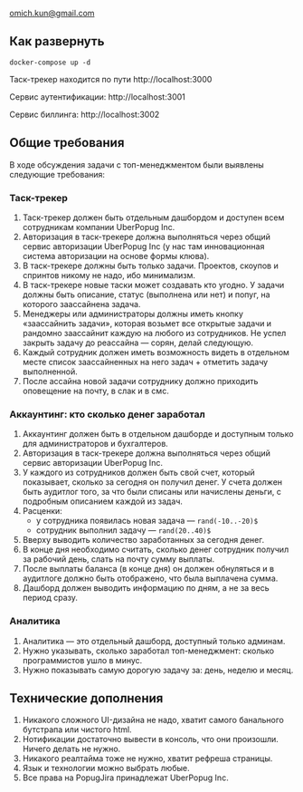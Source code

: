 omich.kun@gmail.com


## Как развернуть
```
docker-compose up -d 
```
Таск-трекер находится по пути http://localhost:3000

Сервис аутентификации: http://localhost:3001

Сервис биллинга: http://localhost:3002

## Общие требования

В ходе обсуждения задачи с топ-менеджментом были выявлены следующие требования:

### Таск-трекер

1. Таск-трекер должен быть отдельным дашбордом и доступен всем сотрудникам компании UberPopug Inc.
2. Авторизация в таск-трекере должна выполняться через общий сервис авторизации UberPopug Inc (у нас там инновационная система авторизации на основе формы клюва).
3. В таск-трекере должны быть только задачи. Проектов, скоупов и спринтов никому не надо, ибо минимализм.
4. В таск-трекере новые таски может создавать кто угодно. У задачи должны быть описание, статус (выполнена или нет) и попуг, на которого заассайнена задача.
5. Менеджеры или администраторы должны иметь кнопку «заассайнить задачи», которая возьмет все открытые задачи и рандомно заассайнит каждую на любого из сотрудников. Не успел закрыть задачу до реассайна — сорян, делай следующую.
6. Каждый сотрудник должен иметь возможность видеть в отдельном месте список заассайненных на него задач + отметить задачу выполненной.
7. После ассайна новой задачи сотруднику должно приходить оповещение на почту, в слак и в смс.

### Аккаунтинг: кто сколько денег заработал

1. Аккаунтинг должен быть в отдельном дашборде и доступным только для администраторов и бухгалтеров.
2. Авторизация в таск-трекере должна выполняться через общий сервис авторизации UberPopug Inc.
3. У каждого из сотрудников должен быть свой счет, который показывает, сколько за сегодня он получил денег. У счета должен быть аудитлог того, за что были списаны или начислены деньги, с подробным описанием каждой из задач.
4. Расценки:
    - у сотрудника появилась новая задача — `rand(-10..-20)$`
    - сотрудник выполнил задачу — `rand(20..40)$`
5. Вверху выводить количество заработанных за сегодня денег.
6. В конце дня необходимо считать, сколько денег сотрудник получил за рабочий день, слать на почту сумму выплаты.
7. После выплаты баланса (в конце дня) он должен обнуляться и в аудитлоге должно быть отображено, что была выплачена сумма.
8. Дашборд должен выводить информацию по дням, а не за весь период сразу.

### Аналитика

1. Аналитика — это отдельный дашборд, доступный только админам.
2. Нужно указывать, сколько заработал топ-менеджмент: сколько программистов ушло в минус.
3. Нужно показывать самую дорогую задачу за: день, неделю и месяц.

## Технические дополнения

1. Никакого сложного UI-дизайна не надо, хватит самого банального бутстрапа или чистого html.
2. Нотификации достаточно вывести в консоль, что они произошли. Ничего делать не нужно.
3. Никакого реалтайма тоже не нужно, хватит рефреша страницы.
4. Язык и технологии можно выбрать любые.
5. Все права на PopugJira принадлежат UberPopug Inc.